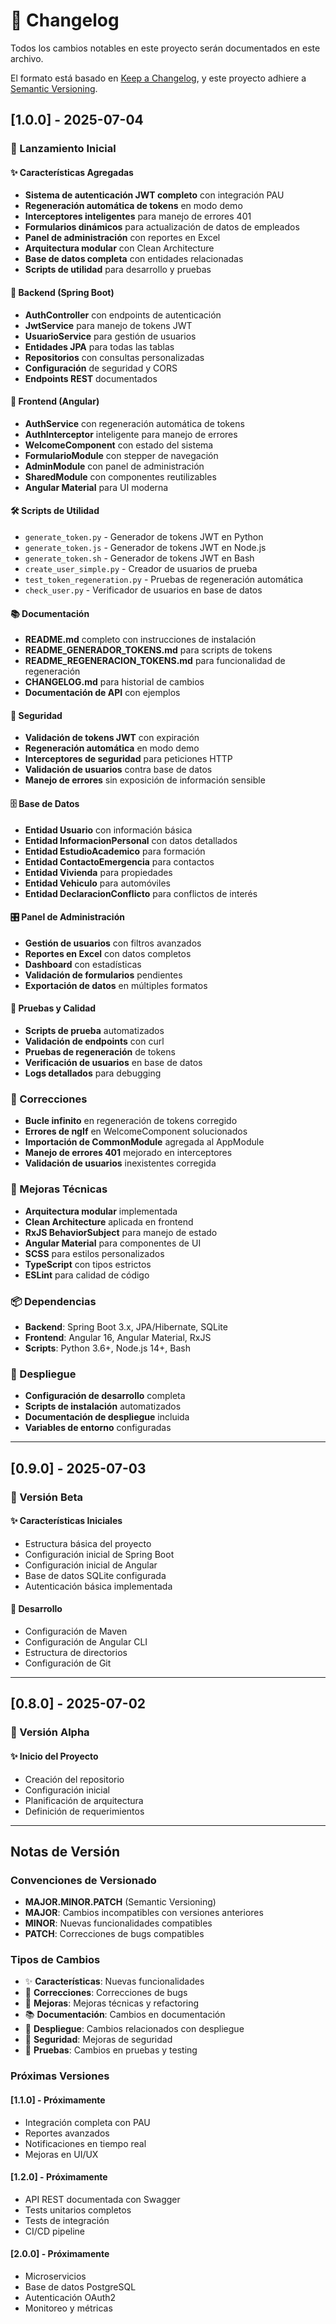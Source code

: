# 📝 Changelog

Todos los cambios notables en este proyecto serán documentados en este archivo.

El formato está basado en [Keep a Changelog](https://keepachangelog.com/es-ES/1.0.0/),
y este proyecto adhiere a [Semantic Versioning](https://semver.org/spec/v2.0.0.html).

## [1.0.0] - 2025-07-04

### 🎉 Lanzamiento Inicial

#### ✨ Características Agregadas
- **Sistema de autenticación JWT completo** con integración PAU
- **Regeneración automática de tokens** en modo demo
- **Interceptores inteligentes** para manejo de errores 401
- **Formularios dinámicos** para actualización de datos de empleados
- **Panel de administración** con reportes en Excel
- **Arquitectura modular** con Clean Architecture
- **Base de datos completa** con entidades relacionadas
- **Scripts de utilidad** para desarrollo y pruebas

#### 🔧 Backend (Spring Boot)
- **AuthController** con endpoints de autenticación
- **JwtService** para manejo de tokens JWT
- **UsuarioService** para gestión de usuarios
- **Entidades JPA** para todas las tablas
- **Repositorios** con consultas personalizadas
- **Configuración** de seguridad y CORS
- **Endpoints REST** documentados

#### 🎨 Frontend (Angular)
- **AuthService** con regeneración automática de tokens
- **AuthInterceptor** inteligente para manejo de errores
- **WelcomeComponent** con estado del sistema
- **FormularioModule** con stepper de navegación
- **AdminModule** con panel de administración
- **SharedModule** con componentes reutilizables
- **Angular Material** para UI moderna

#### 🛠️ Scripts de Utilidad
- `generate_token.py` - Generador de tokens JWT en Python
- `generate_token.js` - Generador de tokens JWT en Node.js
- `generate_token.sh` - Generador de tokens JWT en Bash
- `create_user_simple.py` - Creador de usuarios de prueba
- `test_token_regeneration.py` - Pruebas de regeneración automática
- `check_user.py` - Verificador de usuarios en base de datos

#### 📚 Documentación
- **README.md** completo con instrucciones de instalación
- **README_GENERADOR_TOKENS.md** para scripts de tokens
- **README_REGENERACION_TOKENS.md** para funcionalidad de regeneración
- **CHANGELOG.md** para historial de cambios
- **Documentación de API** con ejemplos

#### 🔐 Seguridad
- **Validación de tokens JWT** con expiración
- **Regeneración automática** en modo demo
- **Interceptores de seguridad** para peticiones HTTP
- **Validación de usuarios** contra base de datos
- **Manejo de errores** sin exposición de información sensible

#### 🗄️ Base de Datos
- **Entidad Usuario** con información básica
- **Entidad InformacionPersonal** con datos detallados
- **Entidad EstudioAcademico** para formación
- **Entidad ContactoEmergencia** para contactos
- **Entidad Vivienda** para propiedades
- **Entidad Vehiculo** para automóviles
- **Entidad DeclaracionConflicto** para conflictos de interés

#### 🎛️ Panel de Administración
- **Gestión de usuarios** con filtros avanzados
- **Reportes en Excel** con datos completos
- **Dashboard** con estadísticas
- **Validación de formularios** pendientes
- **Exportación de datos** en múltiples formatos

#### 🧪 Pruebas y Calidad
- **Scripts de prueba** automatizados
- **Validación de endpoints** con curl
- **Pruebas de regeneración** de tokens
- **Verificación de usuarios** en base de datos
- **Logs detallados** para debugging

### 🐛 Correcciones
- **Bucle infinito** en regeneración de tokens corregido
- **Errores de ngIf** en WelcomeComponent solucionados
- **Importación de CommonModule** agregada al AppModule
- **Manejo de errores 401** mejorado en interceptores
- **Validación de usuarios** inexistentes corregida

### 🔧 Mejoras Técnicas
- **Arquitectura modular** implementada
- **Clean Architecture** aplicada en frontend
- **RxJS BehaviorSubject** para manejo de estado
- **Angular Material** para componentes de UI
- **SCSS** para estilos personalizados
- **TypeScript** con tipos estrictos
- **ESLint** para calidad de código

### 📦 Dependencias
- **Backend**: Spring Boot 3.x, JPA/Hibernate, SQLite
- **Frontend**: Angular 16, Angular Material, RxJS
- **Scripts**: Python 3.6+, Node.js 14+, Bash

### 🚀 Despliegue
- **Configuración de desarrollo** completa
- **Scripts de instalación** automatizados
- **Documentación de despliegue** incluida
- **Variables de entorno** configuradas

---

## [0.9.0] - 2025-07-03

### 🚧 Versión Beta

#### ✨ Características Iniciales
- Estructura básica del proyecto
- Configuración inicial de Spring Boot
- Configuración inicial de Angular
- Base de datos SQLite configurada
- Autenticación básica implementada

#### 🔧 Desarrollo
- Configuración de Maven
- Configuración de Angular CLI
- Estructura de directorios
- Configuración de Git

---

## [0.8.0] - 2025-07-02

### 🚧 Versión Alpha

#### ✨ Inicio del Proyecto
- Creación del repositorio
- Configuración inicial
- Planificación de arquitectura
- Definición de requerimientos

---

## Notas de Versión

### Convenciones de Versionado
- **MAJOR.MINOR.PATCH** (Semantic Versioning)
- **MAJOR**: Cambios incompatibles con versiones anteriores
- **MINOR**: Nuevas funcionalidades compatibles
- **PATCH**: Correcciones de bugs compatibles

### Tipos de Cambios
- ✨ **Características**: Nuevas funcionalidades
- 🐛 **Correcciones**: Correcciones de bugs
- 🔧 **Mejoras**: Mejoras técnicas y refactoring
- 📚 **Documentación**: Cambios en documentación
- 🚀 **Despliegue**: Cambios relacionados con despliegue
- 🔐 **Seguridad**: Mejoras de seguridad
- 🧪 **Pruebas**: Cambios en pruebas y testing

### Próximas Versiones

#### [1.1.0] - Próximamente
- Integración completa con PAU
- Reportes avanzados
- Notificaciones en tiempo real
- Mejoras en UI/UX

#### [1.2.0] - Próximamente
- API REST documentada con Swagger
- Tests unitarios completos
- Tests de integración
- CI/CD pipeline

#### [2.0.0] - Próximamente
- Microservicios
- Base de datos PostgreSQL
- Autenticación OAuth2
- Monitoreo y métricas 